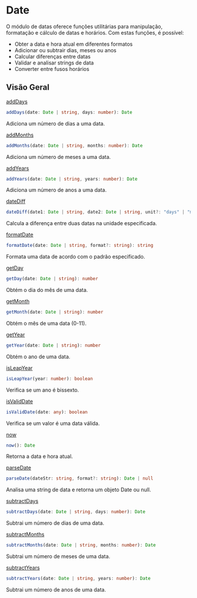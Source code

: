 # Date

O módulo de datas oferece funções utilitárias para manipulação, formatação e cálculo de datas e horários. Com estas funções, é possível:

- Obter a data e hora atual em diferentes formatos
- Adicionar ou subtrair dias, meses ou anos
- Calcular diferenças entre datas
- Validar e analisar strings de data
- Converter entre fusos horários

## Visão Geral

[addDays](./addDays.md)
```typescript
addDays(date: Date | string, days: number): Date
```
Adiciona um número de dias a uma data.

[addMonths](./addMonths.md)
```typescript
addMonths(date: Date | string, months: number): Date
```
Adiciona um número de meses a uma data.

[addYears](./addYears.md)
```typescript
addYears(date: Date | string, years: number): Date
```
Adiciona um número de anos a uma data.

[dateDiff](./dateDiff.md)
```typescript
dateDiff(date1: Date | string, date2: Date | string, unit?: "days" | "months" | "years"): number
```
Calcula a diferença entre duas datas na unidade especificada.

[formatDate](./formatDate.md)
```typescript
formatDate(date: Date | string, format?: string): string
```
Formata uma data de acordo com o padrão especificado.

[getDay](./getDay.md)
```typescript
getDay(date: Date | string): number
```
Obtém o dia do mês de uma data.

[getMonth](./getMonth.md)
```typescript
getMonth(date: Date | string): number
```
Obtém o mês de uma data (0-11).

[getYear](./getYear.md)
```typescript
getYear(date: Date | string): number
```
Obtém o ano de uma data.

[isLeapYear](./isLeapYear.md)
```typescript
isLeapYear(year: number): boolean
```
Verifica se um ano é bissexto.

[isValidDate](./isValidDate.md)
```typescript
isValidDate(date: any): boolean
```
Verifica se um valor é uma data válida.

[now](./now.md)
```typescript
now(): Date
```
Retorna a data e hora atual.

[parseDate](./parseDate.md)
```typescript
parseDate(dateStr: string, format?: string): Date | null
```
Analisa uma string de data e retorna um objeto Date ou null.

[subtractDays](./subtractDays.md)
```typescript
subtractDays(date: Date | string, days: number): Date
```
Subtrai um número de dias de uma data.

[subtractMonths](./subtractMonths.md)
```typescript
subtractMonths(date: Date | string, months: number): Date
```
Subtrai um número de meses de uma data.

[subtractYears](./subtractYears.md)
```typescript
subtractYears(date: Date | string, years: number): Date
```
Subtrai um número de anos de uma data.
